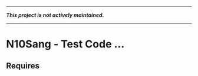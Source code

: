 - - -

**_This project is not actively maintained._**

- - - 

N10Sang - Test Code ...
======


Requires
-----
